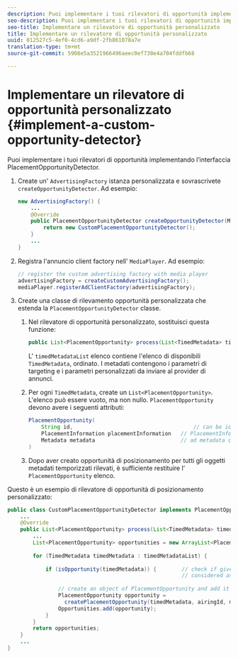 ```yaml
---
description: Puoi implementare i tuoi rilevatori di opportunità implementando l’interfaccia PlacementOpportunityDetector.
seo-description: Puoi implementare i tuoi rilevatori di opportunità implementando l’interfaccia PlacementOpportunityDetector.
seo-title: Implementare un rilevatore di opportunità personalizzato
title: Implementare un rilevatore di opportunità personalizzato
uuid: 012527c5-4ef0-4cd6-a9df-2fb861078a7e
translation-type: tm+mt
source-git-commit: 5908e5a3521966496aeec0ef730e4a704fddfb68

---
```



# Implementare un rilevatore di opportunità personalizzato {#implement-a-custom-opportunity-detector}

Puoi implementare i tuoi rilevatori di opportunità implementando l’interfaccia PlacementOpportunityDetector.

1. Create un&#39; `AdvertisingFactory` istanza personalizzata e sovrascrivete `createOpportunityDetector`. Ad esempio:

   ```java
   new AdvertisingFactory() { 
       ... 
       @Override 
       public PlacementOpportunityDetector createOpportunityDetector(MediaPlayerItem item) { 
           return new CustomPlacementOpportunityDetector(); 
       } 
       ... 
   }
   ```

1. Registra l&#39;annuncio client factory nell&#39; `MediaPlayer`. Ad esempio:

   ```java
   // register the custom advertising factory with media player 
   advertisingFactory = createCustomAdvertisingFactory(); 
   mediaPlayer.registerAdClientFactory(advertisingFactory);
   ```

1. Create una classe di rilevamento opportunità personalizzata che estenda la `PlacementOpportunityDetector` classe.
   1. Nel rilevatore di opportunità personalizzato, sostituisci questa funzione:

      ```java
      public List<PlacementOpportunity> process(List<TimedMetadata> timedMetadataList, Metadata metadata)
      ```

      L&#39; `timedMetadataList` elenco contiene l&#39;elenco di disponibili `TimedMetadata`, ordinato. I metadati contengono i parametri di targeting e i parametri personalizzati da inviare al provider di annunci.

   1. Per ogni `TimedMetadata`, create un `List<PlacementOpportunity>`. L&#39;elenco può essere vuoto, ma non nullo. `PlacementOpportunity` devono avere i seguenti attributi:

      ```java
      PlacementOpportunity( 
          String id,                                      // can be id from timedMetadata 
          PlacementInformation placementInformation   // PlacementInformation object containing Type, time, duration 
          Metadata metadata                           // ad metadata containing targeting params sent to the ad provider 
      )
      ```

   1. Dopo aver creato opportunità di posizionamento per tutti gli oggetti metadati temporizzati rilevati, è sufficiente restituire l&#39; `PlacementOpportunity` elenco.

Questo è un esempio di rilevatore di opportunità di posizionamento personalizzato:

```java
public class CustomPlacementOpportunityDetector implements PlacementOpportunityDetector { 
    ... 
    @Override 
    public List<PlacementOpportunity> process(List<TimedMetadata> timedMetadataList, Metadata metadata) { 
        ... 
        List<PlacementOpportunity> opportunities = new ArrayList<PlacementOpportunity>(); 
 
        for (TimedMetadata timedMetadata : timedMetadataList) { 
 
            if (isOpportunity(timedMetadata)) {        // check if given timedMetadata should be  
                                                       // considered as an opportunity 
 
                // create an object of PlacementOpportunity and add it to the opportunities list 
                PlacementOpportunity opportunity =  
                  createPlacementOpportunity(timedMetadata, airingId, metadata); 
                Opportunities.add(opportunity); 
            } 
        } 
        return opportunities; 
    }    
    ... 
} 
```

